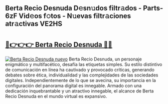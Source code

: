 ## Berta Recio Desnuda D𝚎sn𝚞dos filtr𝚊dos - Parts-6zF Vid𝚎os f𝚘tos - N𝚞evas filtr𝚊ciones atr𝚊ctivas VE2HS

# <h2><a href="http://mb8hmj2.tromn.icu/?c=Berta+Recio+Desnuda">🔗👉👉👉 Berta Recio Desnuda 🔗🔗</a></h2>

[![Berta Recio Desnuda nuevo](https://i.imgur.com/pEAQMta.gif)](http://mb8hmj2.tromn.icu/?c=Berta+Recio+Desnuda)
Berta Recio Desnuda, un personaje enigmático y multifacético, desafía las etiquetas simples. Su estilo distintivo de comunicación en línea ha cautivado y provocado críticas, generando debates sobre ética, individualidad y las complejidades de las sociedades digitales. Independientemente de lo que se avecina, su importancia en la configuración del panorama digital es innegable. Armado con una dedicación inquebrantable y un atractivo innegable, el alcance de Berta Recio Desnuda en el mundo virtual es expansivo.
